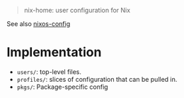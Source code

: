 > nix-home: user configuration for Nix

See also [nixos-config](https://github.com/epage/nixos-config)

# Implementation

- `users/`: top-level files.
- `profiles/`: slices of configuration that can be pulled in.
- `pkgs/`: Package-specific config

